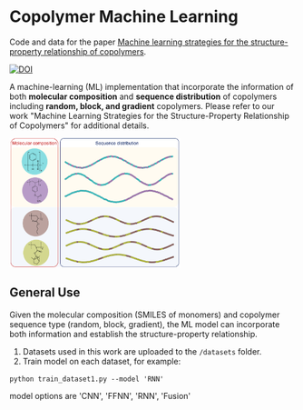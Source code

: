 # Copolymer Machine Learning
Code and data for the paper [Machine learning strategies for the structure-property relationship of copolymers](https://www.cell.com/iscience/fulltext/S2589-0042(22)00857-4).

<a href="https://zenodo.org/badge/latestdoi/488046493"><img src="https://zenodo.org/badge/488046493.svg" alt="DOI"></a>

A machine-learning (ML) implementation that incorporate the information of both **molecular composition** and **sequence distribution** of copolymers including **random, block, and gradient** copolymers. Please refer to our work "Machine Learning Strategies for the Structure-Property Relationship of Copolymers" for additional details.

<img src="Copolymers.png" width="60%">

## General Use
Given the molecular composition (SMILES of monomers) and copolymer sequence type (random, block, gradient), the ML model can incorporate both information and establish the structure-property relationship.
1. Datasets used in this work are uploaded to the `/datasets` folder.
2. Train model on each dataset, for example:
```
python train_dataset1.py --model 'RNN'
```
model options are 'CNN', 'FFNN', 'RNN', 'Fusion'

